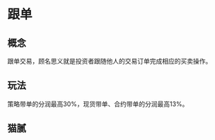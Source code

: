 #  跟单


## 概念
跟单交易，顾名思义就是投资者跟随他人的交易订单完成相应的买卖操作。



## 玩法
策略带单的分润最高30%，现货带单、合约带单的分润最高13%。





## 猫腻

